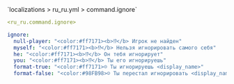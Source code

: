 <!--@include: @/parts/module/command/ignore.md#title-->
<!--@include: @/parts/words.md#path--> `localizations > ru_ru.yml > command.ignore`

<!--@include: @/parts/module/command/ignore.md#explanation-->

<!--@include: @/parts/words.md#edit-->
```yaml
<ru_ru.command.ignore>
```

<!--@include: @/parts/words.md#default-->
```yaml
ignore:
  null-player: "<color:#ff7171><b>⁉</b> Игрок не найден"
  myself: "<color:#ff7171><b>⁉</b> Нельзя игнорировать самого себя"
  he: "<color:#ff7171><b>⁉</b> Он тебя игнорирует"
  you: "<color:#ff7171><b>⁉</b> Ты его игнорируешь"
  format-true: "<color:#ff7171>☹ Ты игнорируешь <display_name>"
  format-false: "<color:#98FB98>☺ Ты перестал игнорировать <display_name>"
```

<!--@include: @/parts/module/command/ignore.md#parameters-->
<!--@include: @/parts/module/command/ignore.md#localization-->

